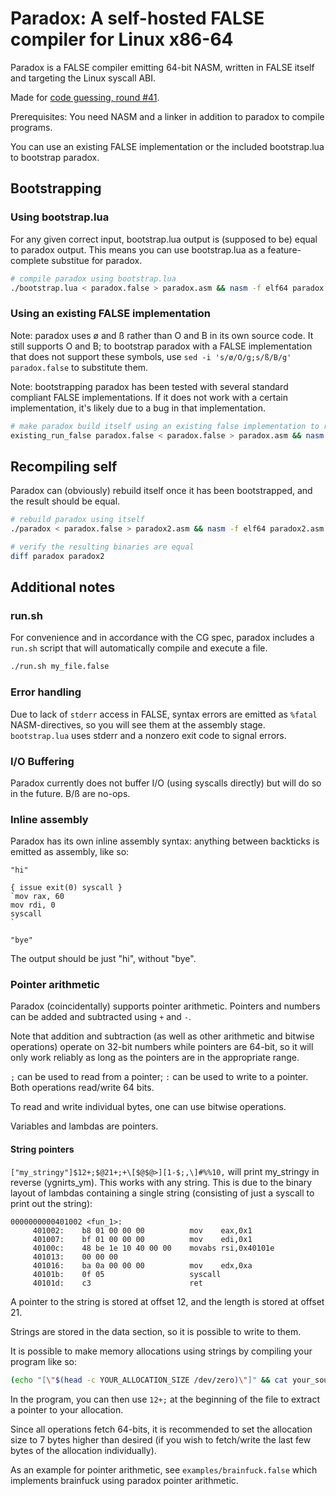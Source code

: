 # Paradox: A self-hosted FALSE compiler for Linux x86-64

Paradox is a FALSE compiler emitting 64-bit NASM, written in FALSE itself and targeting the Linux syscall ABI.

Made for [code guessing, round #41](https://cg.esolangs.gay/41/).

Prerequisites: You need NASM and a linker in addition to paradox to compile programs.

You can use an existing FALSE implementation or the included bootstrap.lua to bootstrap paradox.

## Bootstrapping

### Using bootstrap.lua

For any given correct input, bootstrap.lua output is (supposed to be) equal to paradox output.
This means you can use bootstrap.lua as a feature-complete substitue for paradox.

```sh
# compile paradox using bootstrap.lua
./bootstrap.lua < paradox.false > paradox.asm && nasm -f elf64 paradox.asm && ld paradox.o -o paradox
```

### Using an existing FALSE implementation

Note: paradox uses ø and ß rather than O and B in its own source code. It still supports O and B; to bootstrap paradox with a FALSE implementation that does not support these symbols, use `sed -i 's/ø/O/g;s/ß/B/g' paradox.false` to substitute them.

Note: bootstrapping paradox has been tested with several standard compliant FALSE implementations. If it does not work with a certain implementation, it's likely due to a bug in that implementation.

```sh
# make paradox build itself using an existing false implementation to run paradox
existing_run_false paradox.false < paradox.false > paradox.asm && nasm -f elf64 paradox.asm && ld paradox.o -o paradox
```

## Recompiling self

Paradox can (obviously) rebuild itself once it has been bootstrapped, and the result should be equal.

```sh
# rebuild paradox using itself
./paradox < paradox.false > paradox2.asm && nasm -f elf64 paradox2.asm && ld paradox2.o -o paradox2

# verify the resulting binaries are equal
diff paradox paradox2
```

## Additional notes

### run.sh

For convenience and in accordance with the CG spec, paradox includes a `run.sh` script that will automatically compile and execute a file.

```sh
./run.sh my_file.false
```

### Error handling

Due to lack of `stderr` access in FALSE, syntax errors are emitted as `%fatal` NASM-directives, so you will see them at the assembly stage. `bootstrap.lua` uses stderr and a nonzero exit code to signal errors.

### I/O Buffering

Paradox currently does not buffer I/O (using syscalls directly) but will do so in the future. B/ß are no-ops.

### Inline assembly

Paradox has its own inline assembly syntax: anything between backticks is emitted as assembly, like so:

```
"hi"

{ issue exit(0) syscall }
`mov rax, 60
mov rdi, 0
syscall
`

"bye"
```

The output should be just "hi", without "bye".

### Pointer arithmetic

Paradox (coincidentally) supports pointer arithmetic. Pointers and numbers can be added and subtracted using `+` and `-`.

Note that addition and subtraction (as well as other arithmetic and bitwise operations) operate on 32-bit numbers while pointers are 64-bit, so it will only work reliably as long as the pointers are in the appropriate range.

 `;` can be used to read from a pointer; `:` can be used to write to a pointer. Both operations read/write 64 bits.

To read and write individual bytes, one can use bitwise operations.

Variables and lambdas are pointers.

#### String pointers

`["my_stringy"]$12+;$@21+;+\[$@$@>][1-$;,\]#%%10,` will print my_stringy in reverse (ygnirts_ym). This works with any string. This is due to the binary layout of lambdas containing a single string (consisting of just a syscall to print out the string):

```
0000000000401002 <fun_1>:
	 401002:	b8 01 00 00 00       	mov    eax,0x1
	 401007:	bf 01 00 00 00       	mov    edi,0x1
	 40100c:	48 be 1e 10 40 00 00 	movabs rsi,0x40101e
	 401013:	00 00 00
	 401016:	ba 0a 00 00 00       	mov    edx,0xa
	 40101b:	0f 05                	syscall
	 40101d:	c3                   	ret
```

A pointer to the string is stored at offset 12, and the length is stored at offset 21.

Strings are stored in the data section, so it is possible to write to them.

It is possible to make memory allocations using strings by compiling your program like so:

```sh
(echo "[\"$(head -c YOUR_ALLOCATION_SIZE /dev/zero)\"]" && cat your_source_file.false) | ./paradox
```

In the program, you can then use `12+;` at the beginning of the file to extract a pointer to your allocation.

Since all operations fetch 64-bits, it is recommended to set the allocation size to 7 bytes higher than desired (if you wish to fetch/write the last few bytes of the allocation individually).

As an example for pointer arithmetic, see `examples/brainfuck.false` which implements brainfuck using paradox pointer arithmetic.
